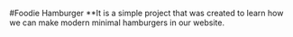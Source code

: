 #Foodie Hamburger
**It is a simple project that was created to learn how we can make modern minimal hamburgers in our website.